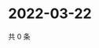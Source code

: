 # 2022-03-22

共 0 条

<!-- BEGIN WEIBO -->
<!-- 最后更新时间 Tue Mar 22 2022 19:00:56 GMT+0800 (China Standard Time) -->

<!-- END WEIBO -->
